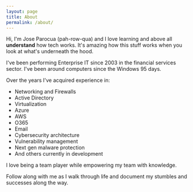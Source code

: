 ```yaml
---
layout: page
title: About
permalink: /about/
---
```


Hi, I'm Jose Parocua (pah-row-qua) and I love learning and above all **understand** how tech works.  It's amazing how this stuff works when you look at what's underneath the hood.

I've been performing Enterprise IT since 2003 in the financial services sector. I've been around computers since the Windows 95 days.

Over the years I've acquired experience in:
* Networking and Firewalls
* Active Directory
* Virtualization
* Azure
* AWS
* O365
* Email
* Cybersecurity architecture
* Vulnerability management
* Next gen malware protection
* And others currently in development

I love being a team player while empowering my team with knowledge.

Follow along with me as I walk through life and document my stumbles and successes along the way.